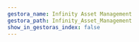 ```yaml
---
gestora_name: Infinity Asset Management
gestora_path: Infinity_Asset_Management
show_in_gestoras_index: false
---
```

